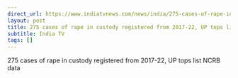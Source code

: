 ```yaml
---
direct_url: https://www.indiatvnews.com/news/india/275-cases-of-rape-in-custody-registered-from-2017-22-up-tops-list-ncrb-data-2024-02-25-918541
layout: post
title: 275 cases of rape in custody registered from 2017-22, UP tops list  NCRB data
subtitle: India TV
tags: []
---
```


275 cases of rape in custody registered from 2017-22, UP tops list  NCRB data
